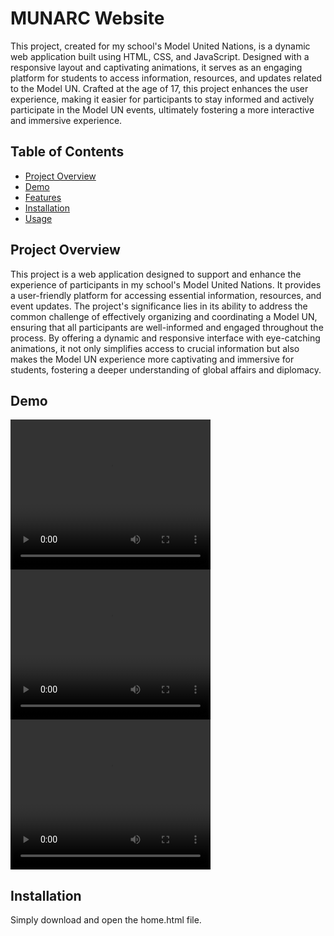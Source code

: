 # MUNARC Website

This project, created for my school's Model United Nations, is a dynamic web application built using HTML, CSS, and JavaScript. Designed with a responsive layout and captivating animations, it serves as an engaging platform for students to access information, resources, and updates related to the Model UN. Crafted at the age of 17, this project enhances the user experience, making it easier for participants to stay informed and actively participate in the Model UN events, ultimately fostering a more interactive and immersive experience.

## Table of Contents

- [Project Overview](#project-overview)
- [Demo](#demo)
- [Features](#features)
- [Installation](#installation)
- [Usage](#usage)

## Project Overview

This project is a web application designed to support and enhance the experience of participants in my school's Model United Nations. It provides a user-friendly platform for accessing essential information, resources, and event updates. The project's significance lies in its ability to address the common challenge of effectively organizing and coordinating a Model UN, ensuring that all participants are well-informed and engaged throughout the process. By offering a dynamic and responsive interface with eye-catching animations, it not only simplifies access to crucial information but also makes the Model UN experience more captivating and immersive for students, fostering a deeper understanding of global affairs and diplomacy.

## Demo

<video width="320" height="240" controls>
  <source src="./pictures/Munarc Home Page.mp4" type="video/mp4">
  Your browser does not support the video tag.
</video>
<video width="320" height="240" controls>
  <source src="./pictures/Munarc Other Page.mp4" type="video/mp4">
  Your browser does not support the video tag.
</video>
<video width="320" height="240" controls>
  <source src="./pictures/Munarc Responsive.mp4" type="video/mp4">
  Your browser does not support the video tag.
</video>

## Installation

Simply download and open the home.html file.

